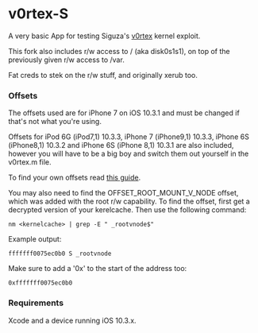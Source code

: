 # v0rtex-S

A very basic App for testing Siguza's [v0rtex](https://github.com/Siguza/v0rtex) kernel exploit.

This fork also includes r/w access to / (aka disk0s1s1), on top of the previously given r/w access to /var.

Fat creds to stek on the r/w stuff, and originally xerub too. 

### Offsets

The offsets used are for iPhone 7 on iOS 10.3.1 and must be changed if that's not what you're using.

Offsets for iPod 6G (iPod7,1) 10.3.3, iPhone 7 (iPhone9,1) 10.3.3, iPhone 6S (iPhone8,1) 10.3.2 and iPhone 6S (iPhone 8,1) 10.3.1 are also included, however you will have to be a big boy and switch them out yourself in the v0rtex.m file.

To find your own offsets read [this guide](https://gist.github.com/uroboro/5b2b2b2aa1793132c4e91826ce844957).

You may also need to find the OFFSET_ROOT_MOUNT_V_NODE offset, which was added with the root r/w capability. To find the offset, first get a decrypted version of your kerelcache. Then use the following command:

```nm <kernelcache> | grep -E " _rootvnode$"```

Example output:

```Bens-MBP:i71031Original Ben$ nm kernelcache | grep _rootvnode
fffffff0075ec0b0 S _rootvnode
```

Make sure to add a '0x' to the start of the address too:

`0xfffffff0075ec0b0`

### Requirements

Xcode and a device running iOS 10.3.x.
